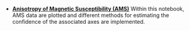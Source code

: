 - [**Anisotropy of Magnetic Susceptibility (AMS)**](../Anisotropy_plot_AMS.ipynb) Within this notebook, AMS data are plotted and different methods for estimating the confidence of the associated axes are implemented.
